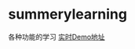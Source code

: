 # summerylearning
各种功能的学习
[实时Demo地址](https://github.com/myfittinglife/MarkDown-Resource/blob/master/summarylearning.apk)
